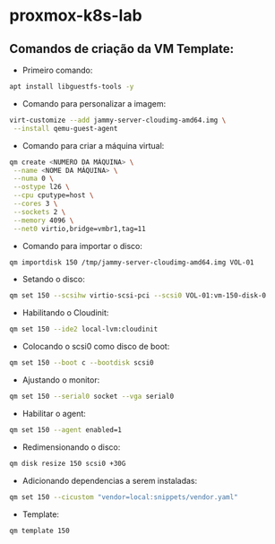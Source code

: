 # proxmox-k8s-lab

## Comandos de criação da VM Template:

- Primeiro comando:
```bash
apt install libguestfs-tools -y
```

- Comando para personalizar a imagem:
```bash
virt-customize --add jammy-server-cloudimg-amd64.img \
 --install qemu-guest-agent
```


- Comando para criar a máquina virtual:
```bash
qm create <NUMERO DA MÁQUINA> \
 --name <NOME DA MÁQUINA> \
 --numa 0 \
 --ostype l26 \
 --cpu cputype=host \
 --cores 3 \
 --sockets 2 \
 --memory 4096 \
 --net0 virtio,bridge=vmbr1,tag=11
```

- Comando para importar o disco:
```bash
qm importdisk 150 /tmp/jammy-server-cloudimg-amd64.img VOL-01
```

- Setando o disco:
```bash
qm set 150 --scsihw virtio-scsi-pci --scsi0 VOL-01:vm-150-disk-0
```

- Habilitando o Cloudinit:
```bash
qm set 150 --ide2 local-lvm:cloudinit
```

- Colocando o scsi0 como disco de boot:
```bash
qm set 150 --boot c --bootdisk scsi0
```

- Ajustando o monitor:
```bash
qm set 150 --serial0 socket --vga serial0
```

- Habilitar o agent:
```bash
qm set 150 --agent enabled=1
```

- Redimensionando o disco:
```bash
qm disk resize 150 scsi0 +30G
```

- Adicionando dependencias a serem instaladas:
```bash
qm set 150 --cicustom "vendor=local:snippets/vendor.yaml"
```

- Template:
```bash
qm template 150
```
